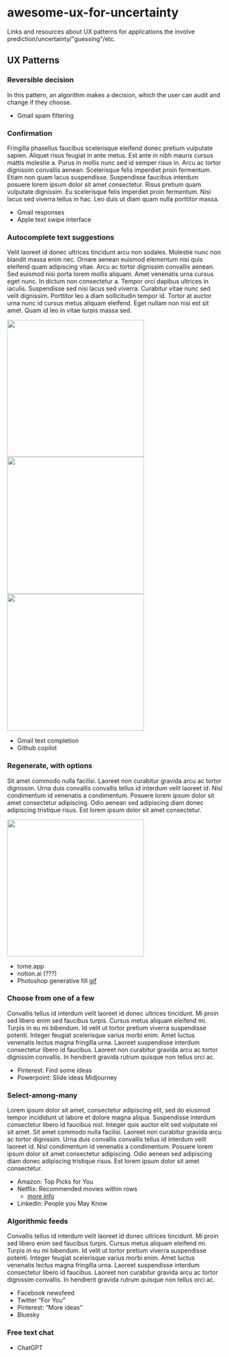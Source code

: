 # awesome-ux-for-uncertainty
Links and resources about UX patterns for applications the involve prediction/uncertainty/"guessing"/etc.


## UX Patterns

### Reversible decision
In this pattern, an algorithm makes a decision, which the user can audit and change if they choose.

* Gmail spam filtering

### Confirmation
Fringilla phasellus faucibus scelerisque eleifend donec pretium vulputate sapien. Aliquet risus feugiat in ante metus. Est ante in nibh mauris cursus mattis molestie a. Purus in mollis nunc sed id semper risus in. Arcu ac tortor dignissim convallis aenean. Scelerisque felis imperdiet proin fermentum. Etiam non quam lacus suspendisse. Suspendisse faucibus interdum posuere lorem ipsum dolor sit amet consectetur. Risus pretium quam vulputate dignissim. Eu scelerisque felis imperdiet proin fermentum. Nisi lacus sed viverra tellus in hac. Leo duis ut diam quam nulla porttitor massa.

* Gmail responses
* Apple text swipe interface

### Autocomplete text suggestions
Velit laoreet id donec ultrices tincidunt arcu non sodales. Molestie nunc non blandit massa enim nec. Ornare aenean euismod elementum nisi quis eleifend quam adipiscing vitae. Arcu ac tortor dignissim convallis aenean. Sed euismod nisi porta lorem mollis aliquam. Amet venenatis urna cursus eget nunc. In dictum non consectetur a. Tempor orci dapibus ultrices in iaculis. Suspendisse sed nisi lacus sed viverra. Curabitur vitae nunc sed velit dignissim. Porttitor leo a diam sollicitudin tempor id. Tortor at auctor urna nunc id cursus metus aliquam eleifend. Eget nullam non nisi est sit amet. Quam id leo in vitae turpis massa sed.

<img src="https://media.giphy.com/media/vFKqnCdLPNOKc/giphy.gif" width="320"> <img src="https://media.giphy.com/media/vFKqnCdLPNOKc/giphy.gif" width="320"> <img src="https://media.giphy.com/media/vFKqnCdLPNOKc/giphy.gif" width="320">


* Gmail text completion
* Github copilot

### Regenerate, with options
Sit amet commodo nulla facilisi. Laoreet non curabitur gravida arcu ac tortor dignissim. Urna duis convallis convallis tellus id interdum velit laoreet id. Nisl condimentum id venenatis a condimentum. Posuere lorem ipsum dolor sit amet consectetur adipiscing. Odio aenean sed adipiscing diam donec adipiscing tristique risus. Est lorem ipsum dolor sit amet consectetur.

<img src="https://www.geekseller.com/wp-content/uploads/2023/05/ADOBE-REMOVE-BG.gif" width="320">

* tome.app
* notion.ai (???)
* Photoshop generative fill [gif](https://www.geekseller.com/wp-content/uploads/2023/05/ADOBE-REMOVE-BG.gif)

### Choose from one of a few
Convallis tellus id interdum velit laoreet id donec ultrices tincidunt. Mi proin sed libero enim sed faucibus turpis. Cursus metus aliquam eleifend mi. Turpis in eu mi bibendum. Id velit ut tortor pretium viverra suspendisse potenti. Integer feugiat scelerisque varius morbi enim. Amet luctus venenatis lectus magna fringilla urna. Laoreet suspendisse interdum consectetur libero id faucibus. Laoreet non curabitur gravida arcu ac tortor dignissim convallis. In hendrerit gravida rutrum quisque non tellus orci ac.

* Pinterest: Find some ideas
* Powerpoint: Slide ideas
  Midjourney

### Select-among-many
Lorem ipsum dolor sit amet, consectetur adipiscing elit, sed do eiusmod tempor incididunt ut labore et dolore magna aliqua. Suspendisse interdum consectetur libero id faucibus nisl. Integer quis auctor elit sed vulputate mi sit amet. Sit amet commodo nulla facilisi. Laoreet non curabitur gravida arcu ac tortor dignissim. Urna duis convallis convallis tellus id interdum velit laoreet id. Nisl condimentum id venenatis a condimentum. Posuere lorem ipsum dolor sit amet consectetur adipiscing. Odio aenean sed adipiscing diam donec adipiscing tristique risus. Est lorem ipsum dolor sit amet consectetur.

* Amazon: Top Picks for You
* Netflix: Recommended movies within rows
    * [more info](https://help.netflix.com/en/node/100639)
* Linkedin: People you May Know


### Algorithmic feeds
Convallis tellus id interdum velit laoreet id donec ultrices tincidunt. Mi proin sed libero enim sed faucibus turpis. Cursus metus aliquam eleifend mi. Turpis in eu mi bibendum. Id velit ut tortor pretium viverra suspendisse potenti. Integer feugiat scelerisque varius morbi enim. Amet luctus venenatis lectus magna fringilla urna. Laoreet suspendisse interdum consectetur libero id faucibus. Laoreet non curabitur gravida arcu ac tortor dignissim convallis. In hendrerit gravida rutrum quisque non tellus orci ac.

* Facebook newsfeed
* Twitter “For You”
* Pinterest: “More ideas”
* Bluesky

### Free text chat
* ChatGPT
